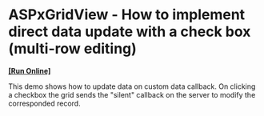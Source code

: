 # ASPxGridView - How to implement direct data update with a check box (multi-row editing)
<!-- run online -->
**[[Run Online]](https://codecentral.devexpress.com/e79/)**
<!-- run online end -->


<p>This demo shows how to update data on custom data callback. On clicking a checkbox the grid sends the "silent" callback on the server to modify the corresponded record.</p>

<br/>


